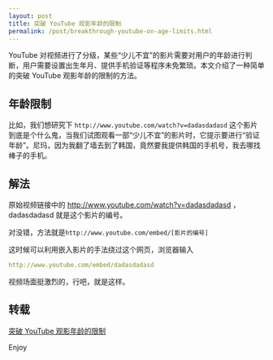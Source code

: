 ```yaml
---
layout: post
title: 突破 YouTube 观影年龄的限制
permalink: /post/breakthrough-youtube-on-age-limits.html
---
```


YouTube 对视频进行了分级，某些“少儿不宜”的影片需要对用户的年龄进行判断，用户需要设置出生年月、提供手机验证等程序未免繁琐。本文介绍了一种简单的突破 YouTube 观影年龄的限制的方法。

## 年龄限制

比如，我们想研究下 `http://www.youtube.com/watch?v=dadasdadasd` 这个影片到底是个什么鬼，当我们试图观看一部“少儿不宜”的影片时，它提示要进行“验证年龄”。尼玛，因为我翻了墙去到了韩国，竟然要我提供韩国的手机号，我去哪找棒子的手机。

## 解法

原始视频链接中的 http://www.youtube.com/watch?v=dadasdadasd ，dadasdadasd 就是这个影片的编号。

对没错，方法就是`http://www.youtube.com/embed/[影片的编号]`

这时候可以利用嵌入影片的手法绕过这个网页，浏览器输入

```yml
http://www.youtube.com/embed/dadasdadasd
```

视频场面挺激烈的，行吧，就是这样。

## 转载

[突破 YouTube 观影年龄的限制](https://waylau.com/breakthrough-youtube-on-age-limits/)

Enjoy
